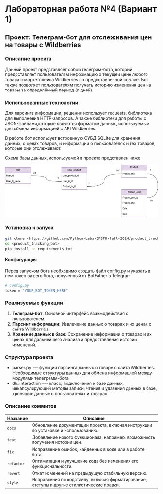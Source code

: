 # Лабораторная работа №4 (Вариант 1)

## Проект: Телеграм-бот для отслеживания цен на товары с Wildberries

### Описание проекта
Данный проект представляет собой телеграм-бота, который предоставляет пользователям информацию о текущей цене любого товара с маркетплейса Wildberries по предоставленной ссылке. Бот также позволяет пользователям получать историю изменения цен на товары за определённый период (n дней).

### Использованные технологии

Для парсинга информации, решение использует requests, библиотека для выполнения HTTP-запросов. А также библиотеки для работы с JSON-файлами,которые являются форматом данных, используемым для обмена информацией с API Wildberries.

В работе бот использует встроенную СУБД SQLite для хранения данных, о ценах товаров, и информации о пользователях и тех товаров, которые они отслеживают.

Схема базы данных, используемой в проекте представлен ниже 

 ![Alt text](https://github.com/Python-Labs-SPBPU-fall-2024/product_tracking_bot/blob/main/DB.drawio.png)

### Установка и запуск
```bash
git clone <https://github.com/Python-Labs-SPBPU-fall-2024/product_tracking_bot.git>
cd <product_tracking_bot>
pip install -r requirements.txt
```
#### Конфигурация 
Перед запуском бота необходимо создать файл config.py и указать в нем токен вашего бота, полученный от BotFather в Telegram
```bash
# config.py
token = "YOUR_BOT_TOKEN_HERE"
```


### Реализуемые функции
1. **Телеграм-бот**: Основной интерфейс взаимодействия с пользователем.
2. **Парсинг информации**: Извлечение данных о товарах и их ценах с сайта Wildberries.
3. **Хранение данных в базе**: Сохранение информации о товарах и их ценах для дальнейшего анализа и предоставления истории изменений.

### Структура проекта
- parser.py --- функции парсинга данных о товаре с сайта Wildberries. Необходимые структуры данных для обмена информацией между модулями телеграмм-бота
- db_interaction  --- класс, подключения к базе данных, инкапсулирующий методы записи, чтения и удаления данных в базе, хронящие данные о пользователях и товарах

### Описание коммитов
| Название  | Описание                                                                 |
|-----------|--------------------------------------------------------------------------|
| `docs`    | Обновление документации проекта, включая инструкции по установке и использованию. |
| `feat`    | Добавление нового функционала, например, возможность получения истории цен. |
| `fix`     | Исправление ошибок, найденных в коде или в работе бота.                 |
| `refactor`| Оптимизация и улучшение кода без изменения его функциональности.         |
| `revert`  | Откат изменений на предыдущую стабильную версию.                        |
| `style`   | Исправления по кодстайлу, включая форматирование, отступы и другие стилистические правки. |
